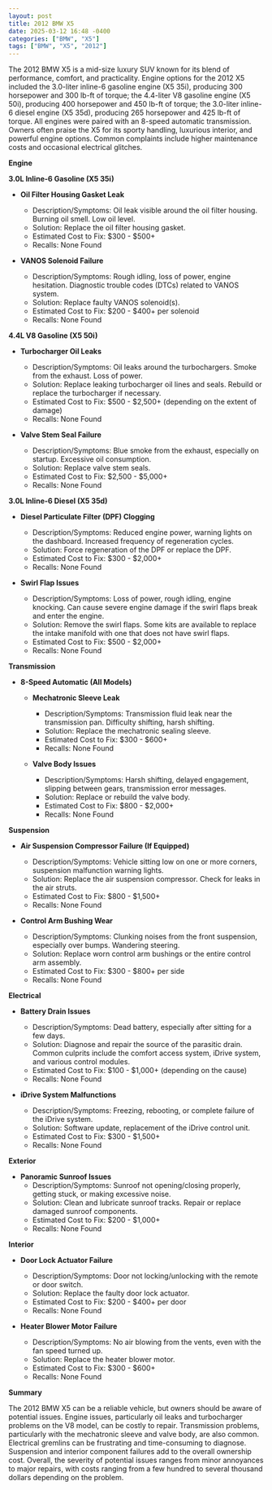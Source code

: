 ```yaml
---
layout: post
title: 2012 BMW X5
date: 2025-03-12 16:48 -0400
categories: ["BMW", "X5"]
tags: ["BMW", "X5", "2012"]
---
```

The 2012 BMW X5 is a mid-size luxury SUV known for its blend of performance, comfort, and practicality. Engine options for the 2012 X5 included the 3.0-liter inline-6 gasoline engine (X5 35i), producing 300 horsepower and 300 lb-ft of torque; the 4.4-liter V8 gasoline engine (X5 50i), producing 400 horsepower and 450 lb-ft of torque; the 3.0-liter inline-6 diesel engine (X5 35d), producing 265 horsepower and 425 lb-ft of torque. All engines were paired with an 8-speed automatic transmission. Owners often praise the X5 for its sporty handling, luxurious interior, and powerful engine options. Common complaints include higher maintenance costs and occasional electrical glitches.

**Engine**

**3.0L Inline-6 Gasoline (X5 35i)**

*   **Oil Filter Housing Gasket Leak**
    *   Description/Symptoms: Oil leak visible around the oil filter housing. Burning oil smell. Low oil level.
    *   Solution: Replace the oil filter housing gasket.
    *   Estimated Cost to Fix: $300 - $500+
    *   Recalls: None Found

*   **VANOS Solenoid Failure**
    *   Description/Symptoms: Rough idling, loss of power, engine hesitation. Diagnostic trouble codes (DTCs) related to VANOS system.
    *   Solution: Replace faulty VANOS solenoid(s).
    *   Estimated Cost to Fix: $200 - $400+ per solenoid
    *   Recalls: None Found

**4.4L V8 Gasoline (X5 50i)**

*   **Turbocharger Oil Leaks**
    *   Description/Symptoms: Oil leaks around the turbochargers. Smoke from the exhaust. Loss of power.
    *   Solution: Replace leaking turbocharger oil lines and seals. Rebuild or replace the turbocharger if necessary.
    *   Estimated Cost to Fix: $500 - $2,500+ (depending on the extent of damage)
    *   Recalls: None Found

*   **Valve Stem Seal Failure**
    *   Description/Symptoms: Blue smoke from the exhaust, especially on startup. Excessive oil consumption.
    *   Solution: Replace valve stem seals.
    *   Estimated Cost to Fix: $2,500 - $5,000+
    *   Recalls: None Found

**3.0L Inline-6 Diesel (X5 35d)**

*   **Diesel Particulate Filter (DPF) Clogging**
    *   Description/Symptoms: Reduced engine power, warning lights on the dashboard. Increased frequency of regeneration cycles.
    *   Solution: Force regeneration of the DPF or replace the DPF.
    *   Estimated Cost to Fix: $300 - $2,000+
    *   Recalls: None Found

*   **Swirl Flap Issues**
    * Description/Symptoms: Loss of power, rough idling, engine knocking. Can cause severe engine damage if the swirl flaps break and enter the engine.
    * Solution: Remove the swirl flaps. Some kits are available to replace the intake manifold with one that does not have swirl flaps.
    * Estimated Cost to Fix: $500 - $2,000+
    * Recalls: None Found

**Transmission**

*   **8-Speed Automatic (All Models)**

    *   **Mechatronic Sleeve Leak**
        *   Description/Symptoms: Transmission fluid leak near the transmission pan. Difficulty shifting, harsh shifting.
        *   Solution: Replace the mechatronic sealing sleeve.
        *   Estimated Cost to Fix: $300 - $600+
        *   Recalls: None Found

    *   **Valve Body Issues**
        *   Description/Symptoms: Harsh shifting, delayed engagement, slipping between gears, transmission error messages.
        *   Solution: Replace or rebuild the valve body.
        *   Estimated Cost to Fix: $800 - $2,000+
        *   Recalls: None Found

**Suspension**

*   **Air Suspension Compressor Failure (If Equipped)**
    *   Description/Symptoms: Vehicle sitting low on one or more corners, suspension malfunction warning lights.
    *   Solution: Replace the air suspension compressor. Check for leaks in the air struts.
    *   Estimated Cost to Fix: $800 - $1,500+
    *   Recalls: None Found

*   **Control Arm Bushing Wear**
    *   Description/Symptoms: Clunking noises from the front suspension, especially over bumps. Wandering steering.
    *   Solution: Replace worn control arm bushings or the entire control arm assembly.
    *   Estimated Cost to Fix: $300 - $800+ per side
    *   Recalls: None Found

**Electrical**

*   **Battery Drain Issues**
    *   Description/Symptoms: Dead battery, especially after sitting for a few days.
    *   Solution: Diagnose and repair the source of the parasitic drain. Common culprits include the comfort access system, iDrive system, and various control modules.
    *   Estimated Cost to Fix: $100 - $1,000+ (depending on the cause)
    *   Recalls: None Found

*   **iDrive System Malfunctions**
    *   Description/Symptoms: Freezing, rebooting, or complete failure of the iDrive system.
    *   Solution: Software update, replacement of the iDrive control unit.
    *   Estimated Cost to Fix: $300 - $1,500+
    *   Recalls: None Found

**Exterior**

*   **Panoramic Sunroof Issues**
    *   Description/Symptoms: Sunroof not opening/closing properly, getting stuck, or making excessive noise.
    *   Solution: Clean and lubricate sunroof tracks. Repair or replace damaged sunroof components.
    *   Estimated Cost to Fix: $200 - $1,000+
    *   Recalls: None Found

**Interior**

*   **Door Lock Actuator Failure**
    *   Description/Symptoms: Door not locking/unlocking with the remote or door switch.
    *   Solution: Replace the faulty door lock actuator.
    *   Estimated Cost to Fix: $200 - $400+ per door
    *   Recalls: None Found

*   **Heater Blower Motor Failure**
    *   Description/Symptoms: No air blowing from the vents, even with the fan speed turned up.
    *   Solution: Replace the heater blower motor.
    *   Estimated Cost to Fix: $300 - $600+
    *   Recalls: None Found

**Summary**

The 2012 BMW X5 can be a reliable vehicle, but owners should be aware of potential issues. Engine issues, particularly oil leaks and turbocharger problems on the V8 model, can be costly to repair. Transmission problems, particularly with the mechatronic sleeve and valve body, are also common. Electrical gremlins can be frustrating and time-consuming to diagnose. Suspension and interior component failures add to the overall ownership cost. Overall, the severity of potential issues ranges from minor annoyances to major repairs, with costs ranging from a few hundred to several thousand dollars depending on the problem.

